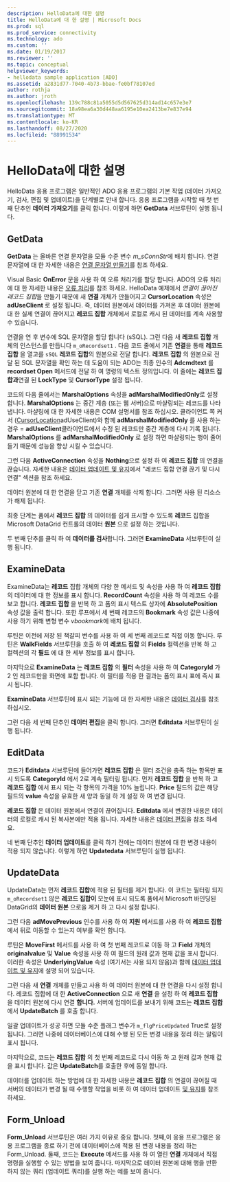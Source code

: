 ```yaml
---
description: HelloData에 대한 설명
title: HelloData에 대 한 설명 | Microsoft Docs
ms.prod: sql
ms.prod_service: connectivity
ms.technology: ado
ms.custom: ''
ms.date: 01/19/2017
ms.reviewer: ''
ms.topic: conceptual
helpviewer_keywords:
- hellodata sample application [ADO]
ms.assetid: a2831d77-7040-4b73-bbae-fe0bf78107ed
author: rothja
ms.author: jroth
ms.openlocfilehash: 139c788c81a5055d5d567625d314ad14c657e3e7
ms.sourcegitcommit: 18a98ea6a30d448aa6195e10ea2413be7e837e94
ms.translationtype: MT
ms.contentlocale: ko-KR
ms.lasthandoff: 08/27/2020
ms.locfileid: "88991534"
---
```

# <a name="comments-on-hellodata"></a>HelloData에 대한 설명
HelloData 응용 프로그램은 일반적인 ADO 응용 프로그램의 기본 작업 (데이터 가져오기, 검사, 편집 및 업데이트)을 단계별로 안내 합니다. 응용 프로그램을 시작할 때 첫 번째 단추인 **데이터 가져오기**를 클릭 합니다. 이렇게 하면 **GetData** 서브루틴이 실행 됩니다.  
  
## <a name="getdata"></a>GetData  
 **GetData** 는 올바른 연결 문자열을 모듈 수준 변수 *m_sConnStr*에 배치 합니다. 연결 문자열에 대 한 자세한 내용은 [연결 문자열 만들기](./creating-a-connection-string.md)를 참조 하세요.  
  
 Visual Basic **OnError** 문을 사용 하 여 오류 처리기를 할당 합니다. ADO의 오류 처리에 대 한 자세한 내용은 [오류 처리](./error-handling.md)를 참조 하세요. HelloData 예제에서 *연결이 끊어진 레코드 집합*을 만들기 때문에 새 **연결** 개체가 만들어지고 **CursorLocation** 속성은 **adUseClient** 로 설정 됩니다. 즉, 데이터 원본에서 데이터를 가져온 후 데이터 원본에 대 한 실제 연결이 끊어지고 **레코드 집합** 개체에서 로컬로 캐시 된 데이터를 계속 사용할 수 있습니다.  
  
 연결을 연 후 변수에 SQL 문자열을 할당 합니다 (sSQL). 그런 다음 새 **레코드 집합** 개체의 인스턴스를 만듭니다 `m_oRecordset1` . 다음 코드 줄에서 기존 **연결**을 통해 **레코드 집합** 을 열고를 `sSQL` **레코드 집합**의 원본으로 전달 합니다. **레코드 집합** 의 원본으로 전달 된 SQL 문자열을 확인 하는 데 도움이 되는 ADO는 최종 인수의 **Adcmdtext** 를 **recordset Open** 메서드에 전달 하 여 명령의 텍스트 정의입니다. 이 줄에는 **레코드 집합과**연결 된 **LockType** 및 **CursorType** 설정 됩니다.  
  
 코드의 다음 줄에서는 **MarshalOptions** 속성을 **adMarshalModifiedOnly**로 설정 합니다. **MarshalOptions** 는 중간 계층 (또는 웹 서버)으로 마샬링되는 레코드를 나타냅니다. 마샬링에 대 한 자세한 내용은 COM 설명서를 참조 하십시오. 클라이언트 쪽 커서 ([CursorLocation](../../reference/ado-api/cursorlocation-property-ado.md)adUseClient)와 함께 **adMarshalModifiedOnly** 를 사용 하는 경우  =  **adUseClient**클라이언트에서 수정 된 레코드만 중간 계층에 다시 기록 됩니다. **MarshalOptions** 를 **adMarshalModifiedOnly** 로 설정 하면 마샬링되는 행이 줄어들기 때문에 성능을 향상 시킬 수 있습니다.  
  
 그런 다음 **ActiveConnection** 속성을 **Nothing**으로 설정 하 여 **레코드 집합** 의 연결을 끊습니다. 자세한 내용은 [데이터 업데이트 및 유지](./updating-and-persisting-data.md)에서 "레코드 집합 연결 끊기 및 다시 연결" 섹션을 참조 하세요.  
  
 데이터 원본에 대 한 연결을 닫고 기존 **연결** 개체를 삭제 합니다. 그러면 사용 된 리소스가 해제 됩니다.  
  
 최종 단계는 폼에서 **레코드 집합** 의 데이터를 쉽게 표시할 수 있도록 **레코드** 집합을 Microsoft DataGrid 컨트롤의 데이터 **원본** 으로 설정 하는 것입니다.  
  
 두 번째 단추를 클릭 하 여 **데이터를 검사**합니다. 그러면 **ExamineData** 서브루틴이 실행 됩니다.  
  
## <a name="examinedata"></a>ExamineData  
 ExamineData는 **레코드** 집합 개체의 다양 한 메서드 및 속성을 사용 하 여 **레코드 집합**의 데이터에 대 한 정보를 표시 합니다. **RecordCount** 속성을 사용 하 여 레코드 수를 보고 합니다. **레코드 집합** 을 반복 하 고 폼의 표시 텍스트 상자에 **AbsolutePosition** 속성 값을 출력 합니다. 또한 루프에서 세 번째 레코드의 **Bookmark** 속성 값은 나중에 사용 하기 위해 변형 변수 *vbookmark*에 배치 됩니다.  
  
 루틴은 이전에 저장 된 책갈피 변수를 사용 하 여 세 번째 레코드로 직접 이동 합니다. 루틴은 **WalkFields** 서브루틴을 호출 하 여 **레코드 집합** 의 **Fields** 컬렉션을 반복 하 고 컬렉션의 각 **필드** 에 대 한 세부 정보를 표시 합니다.  
  
 마지막으로 **ExamineData** 는 **레코드 집합** 의 **필터** 속성을 사용 하 여 **CategoryId** 가 2 인 레코드만을 화면에 포함 합니다. 이 필터를 적용 한 결과는 폼의 표시 표에 즉시 표시 됩니다.  
  
 **ExamineData** 서브루틴에 표시 되는 기능에 대 한 자세한 내용은 [데이터 검사](./examining-data.md)를 참조 하십시오.  
  
 그런 다음 세 번째 단추인 **데이터 편집**을 클릭 합니다. 그러면 **Editdata** 서브루틴이 실행 됩니다.  
  
## <a name="editdata"></a>EditData  
 코드가 **Editdata** 서브루틴에 들어가면 **레코드 집합** 은 필터 조건을 충족 하는 항목만 표시 되도록 **CategoryId** 에서 2로 계속 필터링 됩니다. 먼저 **레코드 집합** 을 반복 하 고 **레코드 집합** 에서 표시 되는 각 항목의 가격을 10% 늘립니다. **Price** 필드의 값은 해당 필드의 **value** 속성을 유효한 새 양과 동일 하 게 설정 하 여 변경 됩니다.  
  
 **레코드 집합** 은 데이터 원본에서 연결이 끊어집니다. **Editdata** 에서 변경한 내용은 데이터의 로컬로 캐시 된 복사본에만 적용 됩니다. 자세한 내용은 [데이터 편집](./editing-data.md)을 참조 하세요.  
  
 네 번째 단추인 **데이터 업데이트**를 클릭 하기 전에는 데이터 원본에 대 한 변경 내용이 적용 되지 않습니다. 이렇게 하면 **Updatedata** 서브루틴이 실행 됩니다.  
  
## <a name="updatedata"></a>UpdateData  
 UpdateData는 먼저 **레코드 집합**에 적용 된 필터를 제거 합니다. 이 코드는 필터링 되지 `m_oRecordset1` 않은 **레코드 집합이** 모눈에 표시 되도록 폼에서 Microsoft 바인딩된 DataGrid의 **데이터 원본** 으로을 제거 하 고 다시 설정 합니다.  
  
 그런 다음 **adMovePrevious** 인수를 사용 하 여 **지원** 메서드를 사용 하 여 **레코드 집합** 에서 뒤로 이동할 수 있는지 여부를 확인 합니다.  
  
 루틴은 **MoveFirst** 메서드를 사용 하 여 첫 번째 레코드로 이동 하 고 **Field** 개체의 **originalvalue** 및 **Value** 속성을 사용 하 여 필드의 원래 값과 현재 값을 표시 합니다. 이러한 속성은 **UnderlyingValue** 속성 (여기서는 사용 되지 않음)과 함께 [데이터 업데이트 및 유지](./updating-and-persisting-data.md)에 설명 되어 있습니다.  
  
 그런 다음 새 **연결** 개체를 만들고 사용 하 여 데이터 원본에 대 한 연결을 다시 설정 합니다. 레코드 집합에 대 한 **ActiveConnection** 으로 새 **연결** 을 설정 하 여 **레코드 집합** 을 데이터 원본에 다시 연결 **합니다.** 서버에 업데이트를 보내기 위해 코드는 **레코드 집합**에서 **UpdateBatch** 를 호출 합니다.  
  
 일괄 업데이트가 성공 하면 모듈 수준 플래그 변수가 `m_flgPriceUpdated` True로 설정 됩니다. 그러면 나중에 데이터베이스에 대해 수행 된 모든 변경 내용을 정리 하는 알림이 표시 됩니다.  
  
 마지막으로, 코드는 **레코드 집합** 의 첫 번째 레코드로 다시 이동 하 고 원래 값과 현재 값을 표시 합니다. 값은 **UpdateBatch**를 호출한 후에 동일 합니다.  
  
 데이터를 업데이트 하는 방법에 대 한 자세한 내용은 **레코드 집합** 의 연결이 끊어질 때 서버의 데이터가 변경 될 때 수행할 작업을 비롯 하 여 데이터 업데이트 [및 유지](./updating-and-persisting-data.md)를 참조 하세요.  
  
## <a name="form_unload"></a>Form_Unload  
 **Form_Unload** 서브루틴은 여러 가지 이유로 중요 합니다. 첫째,이 응용 프로그램은 응용 프로그램을 종료 하기 전에 데이터베이스에 적용 된 변경 내용을 정리 하는 Form_Unload. 둘째, 코드는 **Execute** 메서드를 사용 하 여 열린 **연결** 개체에서 직접 명령을 실행할 수 있는 방법을 보여 줍니다. 마지막으로 데이터 원본에 대해 행을 반환 하지 않는 쿼리 (업데이트 쿼리)를 실행 하는 예를 보여 줍니다.